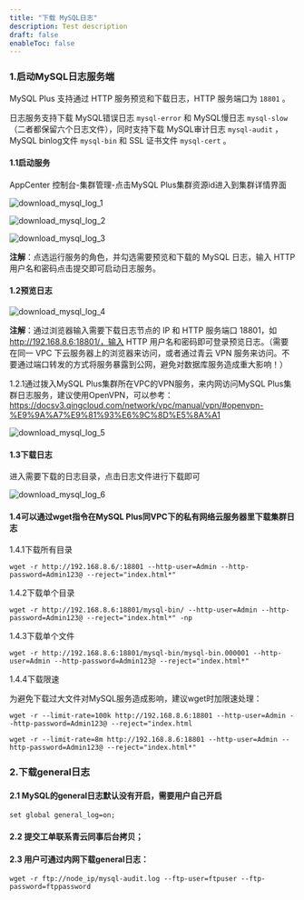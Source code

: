 ```yaml
---
title: "下载 MySQL日志"
description: Test description
draft: false
enableToc: false
---
```


### 1.启动MySQL日志服务端

MySQL Plus 支持通过 HTTP 服务预览和下载日志，HTTP 服务端口为 `18801` 。

日志服务支持下载 MySQL错误日志 `mysql-error` 和 MySQL慢日志 `mysql-slow`（二者都保留六个日志文件），同时支持下载 MySQL审计日志 `mysql-audit` ， MySQL binlog文件 `mysql-bin` 和 SSL 证书文件 `mysql-cert` 。

#### 1.1启动服务

AppCenter 控制台-集群管理-点击MySQL Plus集群资源id进入到集群详情界面

![download_mysql_log_1](/database/mysql/_images/download_mysql_log_1.png)

![download_mysql_log_2](/database/mysql/_images/download_mysql_log_2.png)

![download_mysql_log_3](/database/mysql/_images/download_mysql_log_3.png)

**注解**：点选运行服务的角色，并勾选需要预览和下载的 MySQL 日志，输入 HTTP 用户名和密码点击提交即可启动日志服务。

#### 1.2预览日志

![download_mysql_log_4](/database/mysql/_images/download_mysql_log_4.png)

**注解**：通过浏览器输入需要下载日志节点的 IP 和 HTTP 服务端口 18801，如 http://192.168.8.6:18801/，输入 HTTP 用户名和密码即可登录预览日志。（需要在同一 VPC 下云服务器上的浏览器来访问，或者通过青云 VPN 服务来访问。不要通过端口转发的方式将服务暴露到公网，避免对数据库服务造成重大影响！）

1.2.1通过拨入MySQL Plus集群所在VPC的VPN服务，来内网访问MySQL Plus集群日志服务，建议使用OpenVPN，可以参考：https://docsv3.qingcloud.com/network/vpc/manual/vpn/#openvpn-%E9%9A%A7%E9%81%93%E6%9C%8D%E5%8A%A1

![download_mysql_log_5](/database/mysql/_images/download_mysql_log_5.png)

#### 1.3下载日志

进入需要下载的日志目录，点击日志文件进行下载即可

![download_mysql_log_6](/database/mysql/_images/download_mysql_log_6.png)

#### 1.4可以通过wget指令在MySQL Plus同VPC下的私有网络云服务器里下载集群日志

1.4.1下载所有目录

```
wget -r http://192.168.8.6/:18801 --http-user=Admin --http-password=Admin123@ --reject="index.html*"
```

1.4.2下载单个目录

```
wget -r http://192.168.8.6:18801/mysql-bin/ --http-user=Admin --http-password=Admin123@ --reject="index.html*" -np
```

1.4.3下载单个文件

```
wget -r http://192.168.8.6:18801/mysql-bin/mysql-bin.000001 --http-user=Admin --http-password=Admin123@ --reject="index.html*"
```

1.4.4下载限速

为避免下载过大文件对MySQL服务造成影响，建议wget时加限速处理：

```
wget -r --limit-rate=100k http://192.168.8.6:18801 --http-user=Admin --http-password=Admin123@ --reject="index.html
```

```
wget -r --limit-rate=8m http://192.168.8.6:18801 --http-user=Admin --http-password=Admin123@ --reject="index.html*"
```

### 2.下载general日志

#### 2.1 MySQL的general日志默认没有开启，需要用户自己开启 

```
set global general_log=on;
```

#### 2.2 提交工单联系青云同事后台拷贝；

#### 2.3 用户可通过内网下载general日志：

```
wget -r ftp://node_ip/mysql-audit.log --ftp-user=ftpuser --ftp-password=ftppassword
```




